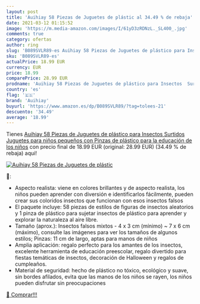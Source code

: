 ```yaml
---
layout: post
title: 'Auihiay 58 Piezas de Juguetes de plástic al 34.49 % de rebaja'
date: 2021-03-12 01:15:52
image: 'https://m.media-amazon.com/images/I/61yD3zRDNzL._SL400_.jpg'
comments: true
category: ofertas
author: ring
slug: 'B089SVLR89-es Auihiay 58 Piezas de Juguetes de plástico para Insectos...'
sku: 'B089SVLR89-es'
actualPrice: 18.99 EUR
currency: EUR
price: 18.99
comparePrice: 28.99 EUR
prodname: 'Auihiay 58 Piezas de Juguetes de plástico para Insectos  Surtidos  Juguetes para niños pequeños con Pinzas de plástico para la educación de los niños'
country: 'es'
flag: '🇪🇸'
brand: 'Auihiay'
buyurl: 'https://www.amazon.es/dp/B089SVLR89/?tag=tolees-21'
descuento: '34.49'
average: '18.99'
---
```


Tienes [Auihiay 58 Piezas de Juguetes de plástico para Insectos  Surtidos  Juguetes para niños pequeños con Pinzas de plástico para la educación de los niños](https://www.amazon.es/dp/B089SVLR89/?tag=tolees-21) con precio final de  18.99 EUR (original: 28.99 EUR) (34.49 %  de rebaja) aqui!

[![Auihiay 58 Piezas de Juguetes de plástic](https://m.media-amazon.com/images/I/61yD3zRDNzL._SL400_.jpg)](https://www.amazon.es/dp/B089SVLR89/?tag=tolees-21)

🔎:

- Aspecto realista: viene en colores brillantes y de aspecto realista, los niños pueden aprender con diversión e identificarlos fácilmente, pueden crear sus coloridos insectos que funcionan con esos insectos falsos
- El paquete incluye: 58 piezas de estilos de figuras de insectos aleatorios y 1 pinza de plástico para sujetar insectos de plástico para aprender y explorar la naturaleza al aire libre.
- Tamaño (aprox.): Insectos falsos mixtos - 4 x 3 cm (mínimo) ~ 7 x 6 cm (máximo), consulte las imágenes para ver los tamaños de algunos estilos; Pinzas: 11 cm de largo, aptas para manos de niños
- Amplia aplicación: regalo perfecto para los amantes de los insectos, excelente herramienta de educación preescolar, regalo divertido para fiestas temáticas de insectos, decoración de Halloween y regalos de cumpleaños.
- Material de seguridad: hecho de plástico no tóxico, ecológico y suave, sin bordes afilados, evita que las manos de los niños se rayen, los niños pueden disfrutar sin preocupaciones

[🛒 Comprar!!!](https://www.amazon.es/dp/B089SVLR89/?tag=tolees-21)
